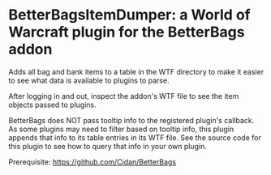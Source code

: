 # BetterBagsItemDumper: a World of Warcraft plugin for the BetterBags addon

Adds all bag and bank items to a table in the WTF directory to make it
easier to see what data is available to plugins to parse.

After logging in and out, inspect the addon's WTF file to see the item
objects passed to plugins.

BetterBags does NOT pass tooltip info to the registered plugin's
callback. As some plugins may need to filter based on tooltip info,
this plugin appends that info to its table entries in its WTF file.
See the source code for this plugin to see how to query that info in
your own plugin.

Prerequisite: https://github.com/Cidan/BetterBags
